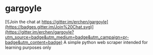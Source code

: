 # gargoyle

[![Join the chat at https://gitter.im/erchen/gargoyle](https://badges.gitter.im/Join%20Chat.svg)](https://gitter.im/erchen/gargoyle?utm_source=badge&utm_medium=badge&utm_campaign=pr-badge&utm_content=badge)
A simple python web scraper intended for learning purposes only
